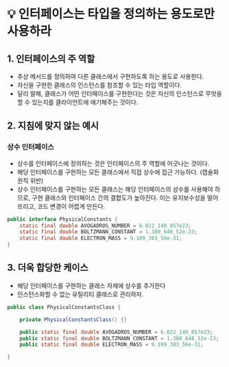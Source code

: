 # 💡 인터페이스는 타입을 정의하는 용도로만 사용하라
## 1. 인터페이스의 주 역할
* 추상 메서드를 정의하여 다른 클래스에서 구현하도록 하는 용도로 사용한다.
* 자신을 구현한 클래스의 인스턴스를 참조할 수 있는 타입 역할이다.
* 달리 말해, 클래스가 어떤 인터페이스를 구현한다는 것은 자신의 인스턴스로 무엇을 할 수 있는지를 클라이언트에 얘기해주는 것이다.

## 2. 지침에 맞지 않는 예시
### 상수 인터페이스
- 상수를 인터페이스에 정의하는 것은 인터페이스의 주 역할에 어긋나는 것이다.
- 해당 인터페이스를 구현하는 모든 클래스에서 직접 상수에 접근 가능하다. (캡슐화 원칙 위반)
- 상수 인터페이스를 구현하는 모든 클래스는 해당 인터페이스의 상수를 사용해야 하므로, 구현 클래스와 인터페이스 간의 결합도가 높아진다. 이는 유지보수성을 떨어뜨리고, 코드 변경이 어렵게 만든다.
```java
public interface PhysicalConstants {
    static final double AVOGADROS_NUMBER = 6.022_140_857e23;
    static final double BOLTZMANN_CONSTANT = 1.380_648_52e-23;
    static final double ELECTRON_MASS = 9.109_383_56e-31;
}
```
## 3. 더욱 합당한 케이스

- 해당 인터페이스를 구현하는 클래스 자체에 상수를 추가한다
- 인스턴스화할 수 없는 유틸리티 클래스로 관리하자.
```java
public class PhysicalConstantsClass {

    private PhysicalConstantsClass() {}

    public static final double AVOGADROS_NUMBER = 6.022_140_857e23;
    public static final double BOLTZMANN_CONSTANT = 1.380_648_52e-23;
    public static final double ELECTRON_MASS = 9.109_383_56e-31;

}
```
